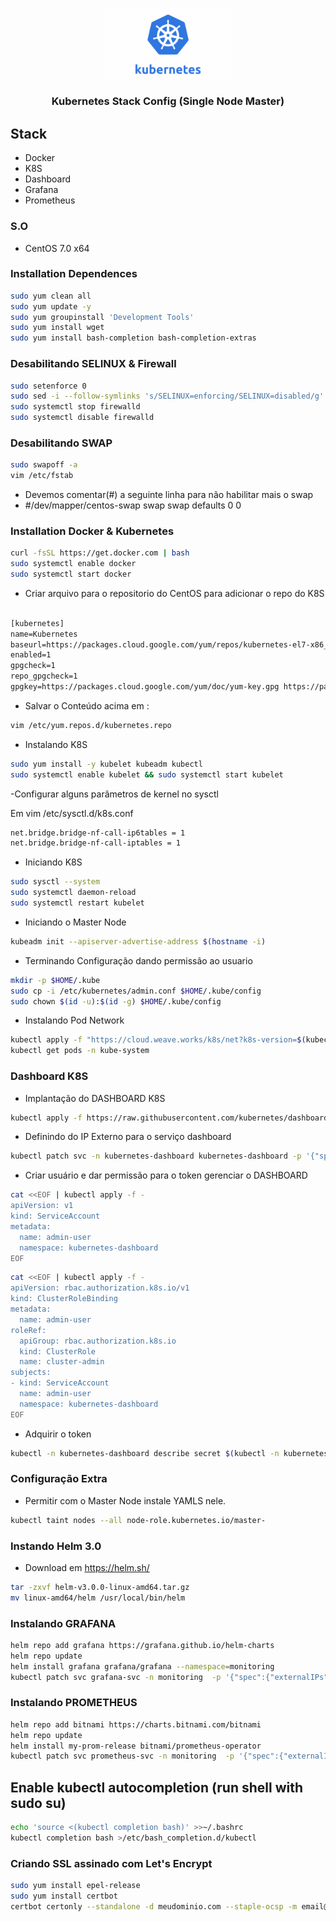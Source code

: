 <br />
<p align="center">
  <a href="https://github.com/othneildrew/Best-README-Template">
    <img src="assets/logo_kube.png" alt="Logo" width="200">
  </a>

  <h3 align="center">Kubernetes Stack Config (Single Node Master)</h3>
</p>

## Stack 
* Docker
* K8S
* Dashboard
* Grafana
* Prometheus

### S.O
- CentOS 7.0 x64

### Installation Dependences

```sh
sudo yum clean all
sudo yum update -y
sudo yum groupinstall 'Development Tools'
sudo yum install wget
sudo yum install bash-completion bash-completion-extras
```

### Desabilitando SELINUX & Firewall
```sh
sudo setenforce 0
sudo sed -i --follow-symlinks 's/SELINUX=enforcing/SELINUX=disabled/g' /etc/sysconfig/selinux
sudo systemctl stop firewalld
sudo systemctl disable firewalld
```

### Desabilitando SWAP
```sh
sudo swapoff -a
vim /etc/fstab
```
- Devemos comentar(#) a seguinte linha para não habilitar mais o swap
- #/dev/mapper/centos-swap swap swap defaults 0 0

### Installation Docker & Kubernetes

```sh
curl -fsSL https://get.docker.com | bash
sudo systemctl enable docker
sudo systemctl start docker
```


- Criar arquivo para o repositorio do CentOS para adicionar o repo do K8S
```txt

[kubernetes]
name=Kubernetes
baseurl=https://packages.cloud.google.com/yum/repos/kubernetes-el7-x86_64
enabled=1
gpgcheck=1
repo_gpgcheck=1
gpgkey=https://packages.cloud.google.com/yum/doc/yum-key.gpg https://packages.cloud.google.com/yum/doc/rpm-package-key.gpg
```

- Salvar o Conteúdo acima em :
```sh
vim /etc/yum.repos.d/kubernetes.repo
```

- Instalando K8S
```sh
sudo yum install -y kubelet kubeadm kubectl
sudo systemctl enable kubelet && sudo systemctl start kubelet
```

-Configurar alguns parâmetros de kernel no sysctl

Em vim /etc/sysctl.d/k8s.conf
```txt
net.bridge.bridge-nf-call-ip6tables = 1
net.bridge.bridge-nf-call-iptables = 1
```

- Iniciando K8S
```sh
sudo sysctl --system
sudo systemctl daemon-reload
sudo systemctl restart kubelet
```

- Iniciando o Master Node
```sh
kubeadm init --apiserver-advertise-address $(hostname -i)
```

- Terminando Configuração dando permissão ao usuario
```sh
mkdir -p $HOME/.kube
sudo cp -i /etc/kubernetes/admin.conf $HOME/.kube/config
sudo chown $(id -u):$(id -g) $HOME/.kube/config
```

- Instalando Pod Network
```sh
kubectl apply -f "https://cloud.weave.works/k8s/net?k8s-version=$(kubectl version | base64 | tr -d '\n')"
kubectl get pods -n kube-system
```


### Dashboard K8S
- Implantação do DASHBOARD K8S
```sh
kubectl apply -f https://raw.githubusercontent.com/kubernetes/dashboard/v2.0.0/aio/deploy/recommended.yaml
```

- Definindo do IP Externo para o serviço dashboard
```sh
kubectl patch svc -n kubernetes-dashboard kubernetes-dashboard -p '{"spec":{"externalIPs":["x.x.x.x"]}}'
```

- Criar usuário e dar permissão para o token gerenciar o DASHBOARD

```sh
cat <<EOF | kubectl apply -f -
apiVersion: v1
kind: ServiceAccount
metadata:
  name: admin-user
  namespace: kubernetes-dashboard
EOF
```

```sh
cat <<EOF | kubectl apply -f -
apiVersion: rbac.authorization.k8s.io/v1
kind: ClusterRoleBinding
metadata:
  name: admin-user
roleRef:
  apiGroup: rbac.authorization.k8s.io
  kind: ClusterRole
  name: cluster-admin
subjects:
- kind: ServiceAccount
  name: admin-user
  namespace: kubernetes-dashboard
EOF
```

- Adquirir o token
```sh
kubectl -n kubernetes-dashboard describe secret $(kubectl -n kubernetes-dashboard get secret | grep admin-user | awk '{print $1}')
```

### Configuração Extra
- Permitir com o Master Node instale YAMLS nele.
```sh
kubectl taint nodes --all node-role.kubernetes.io/master-
```

### Instando Helm 3.0
- Download em https://helm.sh/
```sh
tar -zxvf helm-v3.0.0-linux-amd64.tar.gz
mv linux-amd64/helm /usr/local/bin/helm
```
### Instalando GRAFANA
```sh 
helm repo add grafana https://grafana.github.io/helm-charts
helm repo update
helm install grafana grafana/grafana --namespace=monitoring
kubectl patch svc grafana-svc -n monitoring  -p '{"spec":{"externalIPs":["x.x.x.x"]}}'
```

### Instalando PROMETHEUS
```sh 
helm repo add bitnami https://charts.bitnami.com/bitnami
helm repo update
helm install my-prom-release bitnami/prometheus-operator
kubectl patch svc prometheus-svc -n monitoring  -p '{"spec":{"externalIPs":["x.x.x.x"]}}'
```
## Enable kubectl autocompletion (run shell with sudo su)

```sh
echo 'source <(kubectl completion bash)' >>~/.bashrc
kubectl completion bash >/etc/bash_completion.d/kubectl
```


### Criando SSL assinado com Let's Encrypt 
```sh
sudo yum install epel-release
sudo yum install certbot
certbot certonly --standalone -d meudominio.com --staple-ocsp -m email@seudominio.com --agree-tos
```